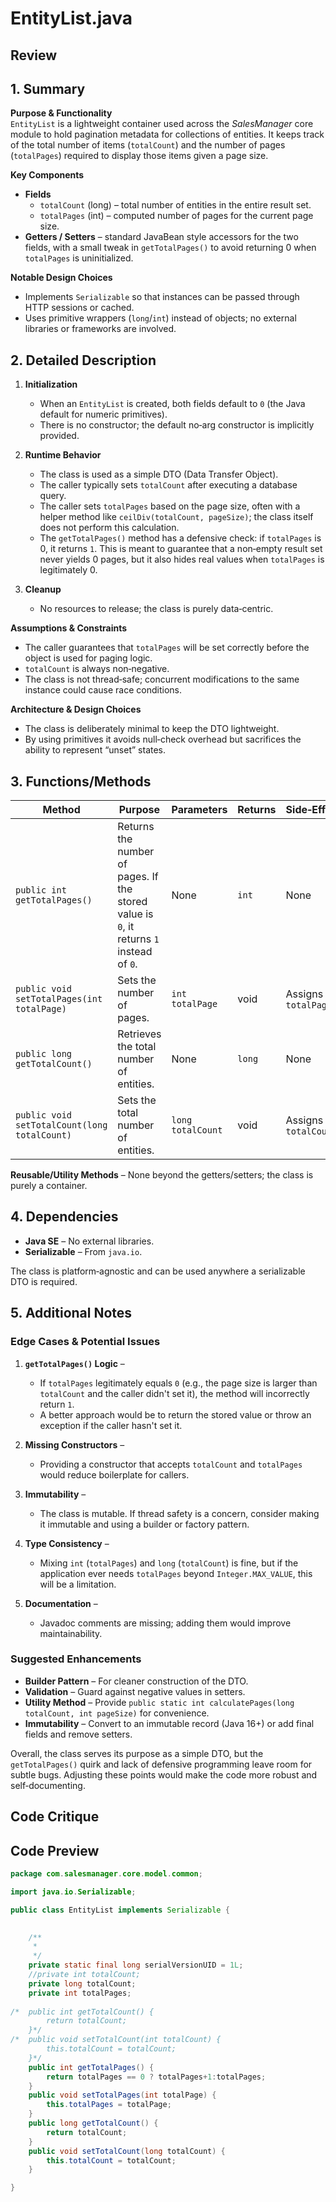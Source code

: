 # EntityList.java

## Review

## 1. Summary  
**Purpose & Functionality**  
`EntityList` is a lightweight container used across the *SalesManager* core module to hold pagination metadata for collections of entities. It keeps track of the total number of items (`totalCount`) and the number of pages (`totalPages`) required to display those items given a page size.

**Key Components**  
- **Fields**  
  - `totalCount` (long) – total number of entities in the entire result set.  
  - `totalPages` (int) – computed number of pages for the current page size.  
- **Getters / Setters** – standard JavaBean style accessors for the two fields, with a small tweak in `getTotalPages()` to avoid returning 0 when `totalPages` is uninitialized.

**Notable Design Choices**  
- Implements `Serializable` so that instances can be passed through HTTP sessions or cached.  
- Uses primitive wrappers (`long`/`int`) instead of objects; no external libraries or frameworks are involved.

## 2. Detailed Description  
1. **Initialization**  
   - When an `EntityList` is created, both fields default to `0` (the Java default for numeric primitives).  
   - There is no constructor; the default no‑arg constructor is implicitly provided.

2. **Runtime Behavior**  
   - The class is used as a simple DTO (Data Transfer Object).  
   - The caller typically sets `totalCount` after executing a database query.  
   - The caller sets `totalPages` based on the page size, often with a helper method like `ceilDiv(totalCount, pageSize)`; the class itself does not perform this calculation.  
   - The `getTotalPages()` method has a defensive check: if `totalPages` is 0, it returns `1`. This is meant to guarantee that a non‑empty result set never yields 0 pages, but it also hides real values when `totalPages` is legitimately 0.

3. **Cleanup**  
   - No resources to release; the class is purely data‑centric.

**Assumptions & Constraints**  
- The caller guarantees that `totalPages` will be set correctly before the object is used for paging logic.  
- `totalCount` is always non‑negative.  
- The class is not thread‑safe; concurrent modifications to the same instance could cause race conditions.

**Architecture & Design Choices**  
- The class is deliberately minimal to keep the DTO lightweight.  
- By using primitives it avoids null‑check overhead but sacrifices the ability to represent “unset” states.

## 3. Functions/Methods  

| Method | Purpose | Parameters | Returns | Side‑Effects |
|--------|---------|------------|---------|--------------|
| `public int getTotalPages()` | Returns the number of pages. If the stored value is `0`, it returns `1` instead of `0`. | None | `int` | None |
| `public void setTotalPages(int totalPage)` | Sets the number of pages. | `int totalPage` | void | Assigns to `totalPages` |
| `public long getTotalCount()` | Retrieves the total number of entities. | None | `long` | None |
| `public void setTotalCount(long totalCount)` | Sets the total number of entities. | `long totalCount` | void | Assigns to `totalCount` |

**Reusable/Utility Methods** – None beyond the getters/setters; the class is purely a container.

## 4. Dependencies  
- **Java SE** – No external libraries.  
- **Serializable** – From `java.io`.  

The class is platform‑agnostic and can be used anywhere a serializable DTO is required.

## 5. Additional Notes  

### Edge Cases & Potential Issues  
1. **`getTotalPages()` Logic** –  
   - If `totalPages` legitimately equals `0` (e.g., the page size is larger than `totalCount` and the caller didn't set it), the method will incorrectly return `1`.  
   - A better approach would be to return the stored value or throw an exception if the caller hasn't set it.

2. **Missing Constructors** –  
   - Providing a constructor that accepts `totalCount` and `totalPages` would reduce boilerplate for callers.

3. **Immutability** –  
   - The class is mutable. If thread safety is a concern, consider making it immutable and using a builder or factory pattern.

4. **Type Consistency** –  
   - Mixing `int` (`totalPages`) and `long` (`totalCount`) is fine, but if the application ever needs `totalPages` beyond `Integer.MAX_VALUE`, this will be a limitation.

5. **Documentation** –  
   - Javadoc comments are missing; adding them would improve maintainability.

### Suggested Enhancements  
- **Builder Pattern** – For cleaner construction of the DTO.  
- **Validation** – Guard against negative values in setters.  
- **Utility Method** – Provide `public static int calculatePages(long totalCount, int pageSize)` for convenience.  
- **Immutability** – Convert to an immutable record (Java 16+) or add final fields and remove setters.  

Overall, the class serves its purpose as a simple DTO, but the `getTotalPages()` quirk and lack of defensive programming leave room for subtle bugs. Adjusting these points would make the code more robust and self‑documenting.

## Code Critique



## Code Preview

```java
package com.salesmanager.core.model.common;

import java.io.Serializable;

public class EntityList implements Serializable {
	

	/**
	 * 
	 */
	private static final long serialVersionUID = 1L;
	//private int totalCount;
	private long totalCount;
	private int totalPages;
	
/*	public int getTotalCount() {
		return totalCount;
	}*/
/*	public void setTotalCount(int totalCount) {
		this.totalCount = totalCount;
	}*/
	public int getTotalPages() {
		return totalPages == 0 ? totalPages+1:totalPages;
	}
	public void setTotalPages(int totalPage) {
		this.totalPages = totalPage;
	}
	public long getTotalCount() {
		return totalCount;
	}
	public void setTotalCount(long totalCount) {
		this.totalCount = totalCount;
	}

}



```
